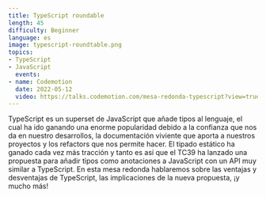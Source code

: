 ```yaml
---
title: TypeScript roundable
length: 45
difficulty: Beginner
language: es
image: typescript-roundtable.png
topics:
- TypeScript
- JavaScript
  events:
- name: Codemotion
  date: 2022-05-12
  video: https://talks.codemotion.com/mesa-redonda-typescript?view=true
---
```


TypeScript es un superset de JavaScript que añade tipos al lenguaje, el cual ha ido ganando una enorme popularidad debido a la confianza que nos da en nuestro desarrollos, la documentación viviente que aporta a nuestros proyectos y los refactors que nos permite hacer. El tipado estático ha ganado cada vez más tracción y tanto es así que el TC39 ha lanzado una propuesta para añadir tipos como anotaciones a JavaScript con un API muy similar a TypeScript. En esta mesa redonda hablaremos sobre las ventajas y desventajas de TypeScript, las implicaciones de la nueva propuesta, ¡y mucho más!
